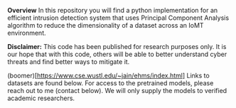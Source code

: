 **Overview**
In this repository you will find a python implementation for an efficient intrusion detection system that uses Principal Component Analysis algorithm to reduce the dimensionality of a dataset across an IoMT environment.




**Disclaimer:** This code has been published for research purposes only. It is our hope that with this code, others will be able to better understand cyber threats and find better ways to mitigate it.



(boomer)[https://www.cse.wustl.edu/~jain/ehms/index.html] Links to datasets are found below. For access to the pretrained models, please reach out to me (contact below). We will only supply the models to verified academic researchers.
